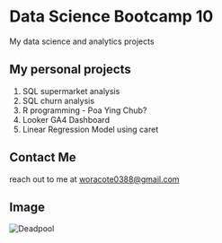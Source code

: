 # Data Science Bootcamp 10
My data science and analytics projects

## My personal projects

1. SQL supermarket analysis
2. SQL churn analysis
3. R programming - Poa Ying Chub?
4. Looker GA4 Dashboard
5. Linear Regression Model using caret

## Contact Me
reach out to me at woracote0388@gmail.com

## Image
![Deadpool]((https://wallpapers.com/images/featured/deadpool-tzhfez1w8ud2z8aw.jpg))
